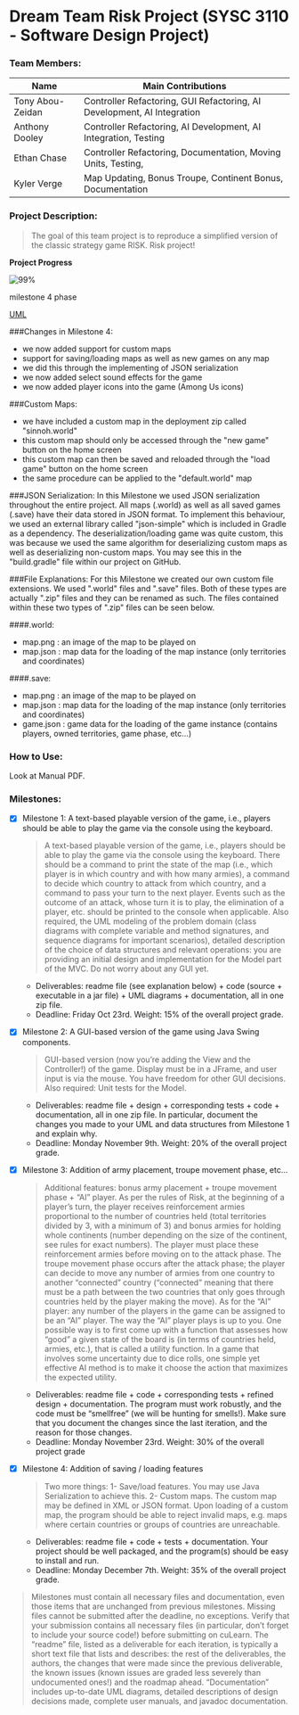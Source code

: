 # **Dream Team Risk Project (SYSC 3110 - Software Design Project)**

### Team Members:
Name | Main Contributions
------------ | -------------
Tony Abou-Zeidan | Controller Refactoring, GUI Refactoring, AI Development, AI Integration
Anthony Dooley | Controller Refactoring, AI Development, AI Integration, Testing
Ethan Chase | Controller Refactoring, Documentation, Moving Units, Testing,
Kyler Verge | Map Updating, Bonus Troupe, Continent Bonus, Documentation

### Project Description:
>The goal of this team project is to reproduce a simplified version of the classic strategy game RISK.
> Risk project!


 
**Project Progress**

![99%](https://progress-bar.dev/99)

milestone 4 phase

[UML](https://lucid.app/invitations/accept/fdd00eb0-1f04-4212-8db9-c9dd045a9c40)

###Changes in Milestone 4:
* we now added support for custom maps
* support for saving/loading maps as well as new games on any map
* we did this through the implementing of JSON serialization
* we now added select sound effects for the game
* we now added player icons into the game (Among Us icons)

###Custom Maps:
* we have included a custom map in the deployment zip called "sinnoh.world"
* this custom map should only be accessed through the "new game" button on the home screen
* this custom map can then be saved and reloaded through the "load game" button on the home screen
* the same procedure can be applied to the "default.world" map

###JSON Serialization:
In this Milestone we used JSON serialization throughout the entire project.
All maps (.world) as well as all saved games (.save) have their data stored in JSON format.
To implement this behaviour, we used an external library called "json-simple" which is included
in Gradle as a dependency.
The deserialization/loading game was quite custom, this was because we used the same algorithm for
deserializing custom maps as well as deserializing non-custom maps.
You may see this in the "build.gradle" file within our project on GitHub.

###File Explanations:
For this Milestone we created our own custom file extensions.
We used ".world" files and ".save" files. Both of these types are actually ".zip" files and they can be renamed as such.
The files contained within these two types of ".zip" files can be seen below.

####.world:
- map.png : an image of the map to be played on
- map.json : map data for the loading of the map instance (only territories and coordinates)

####.save:
- map.png : an image of the map to be played on
- map.json : map data for the loading of the map instance (only territories and coordinates)
- game.json : game data for the loading of the game instance (contains players, owned territories, game phase, etc...)

### How to Use:
Look at Manual PDF.
    
### Milestones:
- [x] Milestone 1: A text-based playable version of the game, i.e., players should be able to play the game via the console using the keyboard.
    >A text-based playable version of the game, i.e., players should be able to
     play the game via the console using the keyboard. There should be a command to print
     the state of the map (i.e., which player is in which country and with how many armies), a
     command to decide which country to attack from which country, and a command to pass
     your turn to the next player. Events such as the outcome of an attack, whose turn it is to
     play, the elimination of a player, etc. should be printed to the console when applicable.
     Also required, the UML modeling of the problem domain (class diagrams with complete
     variable and method signatures, and sequence diagrams for important scenarios), detailed
     description of the choice of data structures and relevant operations: you are providing an
     initial design and implementation for the Model part of the MVC. Do not worry about
     any GUI yet.
    - Deliverables: readme file (see explanation below) + code (source + executable in
      a jar file) + UML diagrams + documentation, all in one zip file. 
    - Deadline: Friday Oct 23rd. Weight: 15% of the overall project grade.
    
- [x] Milestone 2: A GUI-based version of the game using Java Swing components.
    > GUI-based version (now you’re adding the View and the Controller!) of the
      game. Display must be in a JFrame, and user input is via the mouse. You have freedom
      for other GUI decisions. Also required: Unit tests for the Model. 
    - Deliverables: readme file + design + corresponding tests + code + documentation,
      all in one zip file. In particular, document the changes you made to your UML
      and data structures from Milestone 1 and explain why. 
    - Deadline: Monday November 9th. Weight: 20% of the overall project grade.

- [x] Milestone 3: Addition of army placement, troupe movement phase, etc...
    >  Additional features: bonus army placement + troupe movement phase +
      “AI” player. As per the rules of Risk, at the beginning of a player’s turn, the player
      receives reinforcement armies proportional to the number of countries held (total
      territories divided by 3, with a minimum of 3) and bonus armies for holding whole 
      continents (number depending on the size of the continent, see rules for exact numbers).
      The player must place these reinforcement armies before moving on to the attack phase.
      The troupe movement phase occurs after the attack phase; the player can decide to move
      any number of armies from one country to another “connected” country (“connected”
      meaning that there must be a path between the two countries that only goes through
      countries held by the player making the move). As for the “AI” player: any number of the
      players in the game can be assigned to be an “AI” player. The way the “AI” player plays
      is up to you. One possible way is to first come up with a function that assesses how
      “good” a given state of the board is (in terms of countries held, armies, etc.), that is called
      a utility function. In a game that involves some uncertainty due to dice rolls, one simple
      yet effective AI method is to make it choose the action that maximizes the expected
      utility. 
    - Deliverables: readme file + code + corresponding tests + refined design +
      documentation. The program must work robustly, and the code must be “smellfree” (we will be hunting for smells!). Make sure that you document the changes
      since the last iteration, and the reason for those changes.
    - Deadline: Monday November 23rd. Weight: 30% of the overall project grade
    
- [x] Milestone 4: Addition of saving / loading features
    > Two more things: 1- Save/load features. You may use Java Serialization to
     achieve this. 2- Custom maps. The custom map may be defined in XML or JSON format.
     Upon loading of a custom map, the program should be able to reject invalid maps, e.g.
     maps where certain countries or groups of countries are unreachable.
    - Deliverables: readme file + code + tests + documentation. Your project should be
      well packaged, and the program(s) should be easy to install and run.
    - Deadline: Monday December 7th. Weight: 35% of the overall project grade.

> Milestones must contain all necessary files and documentation, even those items that are
  unchanged from previous milestones. Missing files cannot be submitted after the
  deadline, no exceptions. Verify that your submission contains all necessary files (in
  particular, don’t forget to include your source code!) before submitting on cuLearn.
  The “readme” file, listed as a deliverable for each iteration, is typically a short text file
  that lists and describes: the rest of the deliverables, the authors, the changes that were
  made since the previous deliverable, the known issues (known issues are graded less
  severely than undocumented ones!) and the roadmap ahead.
  “Documentation” includes up-to-date UML diagrams, detailed descriptions of design
  decisions made, complete user manuals, and javadoc documentation.


